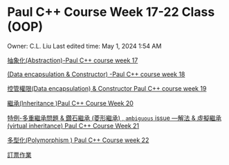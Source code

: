 # Paul C++ Course Week 17-22 Class (OOP)

Owner: C.L. Liu
Last edited time: May 1, 2024 1:54 AM

[抽象化(Abstraction)-Paul C++ course week 17](Paul%20C++%20Course%20Week%2017-22%20Class%20(OOP)%20be37f93993ee402facbd28ef04213763/%E6%8A%BD%E8%B1%A1%E5%8C%96(Abstraction)-Paul%20C++%20course%20week%2017%2084d4977b6af344db8c6ea124bf3ae93a.md)

[
(Data encapsulation & Constructor) -Paul C++ course week 18](Paul%20C++%20Course%20Week%2017-22%20Class%20(OOP)%20be37f93993ee402facbd28ef04213763/(Data%20encapsulation%20&%20Constructor)%20-Paul%20C++%20cours%20113c96fbd2d5450d9ebe5b59567673a9.md)

[
控管權限(Data encapsulation) & Constructor                                                  Paul C++ course week 19](Paul%20C++%20Course%20Week%2017-22%20Class%20(OOP)%20be37f93993ee402facbd28ef04213763/%E6%8E%A7%E7%AE%A1%E6%AC%8A%E9%99%90(Data%20encapsulation)%20&%20Constructor%20Paul%20C++%20co%20375b29f5ab8e44a19526ad15399ed5d5.md)

[繼承(Inheritance )Paul C++ Course Week 20](Paul%20C++%20Course%20Week%2017-22%20Class%20(OOP)%20be37f93993ee402facbd28ef04213763/%E7%B9%BC%E6%89%BF(Inheritance%20)Paul%20C++%20Course%20Week%2020%20e2098919bd3a45c8a5b94b58cb8ea17f.md)

[特例-多重繼承問題 & 鑽石繼承 (菱形繼承)  ,  `ambiguous`  issue  —解法 & 虛擬繼承(virtual inheritance)                            Paul C++ Course Week 21](Paul%20C++%20Course%20Week%2017-22%20Class%20(OOP)%20be37f93993ee402facbd28ef04213763/%E7%89%B9%E4%BE%8B-%E5%A4%9A%E9%87%8D%E7%B9%BC%E6%89%BF%E5%95%8F%E9%A1%8C%20&%20%E9%91%BD%E7%9F%B3%E7%B9%BC%E6%89%BF%20(%E8%8F%B1%E5%BD%A2%E7%B9%BC%E6%89%BF)%20,%20ambiguous%20issue%20%E2%80%94%E8%A7%A3%E6%B3%95%20&%20%E8%99%9B%E6%93%AC%205113dbd7825141a3a92d8c48a1f75a86.md)

[多型化(Polymorphism )                            Paul C++ Course week 22](Paul%20C++%20Course%20Week%2017-22%20Class%20(OOP)%20be37f93993ee402facbd28ef04213763/%E5%A4%9A%E5%9E%8B%E5%8C%96(Polymorphism%20)%20Paul%20C++%20Course%20week%2022%2090ce9e9922304253af5212c453971d9e.md)

[訂票作業](Paul%20C++%20Course%20Week%2017-22%20Class%20(OOP)%20be37f93993ee402facbd28ef04213763/%E8%A8%82%E7%A5%A8%E4%BD%9C%E6%A5%AD%20dda2e1c7a03b49fe8ac75aa243ef435e.md)